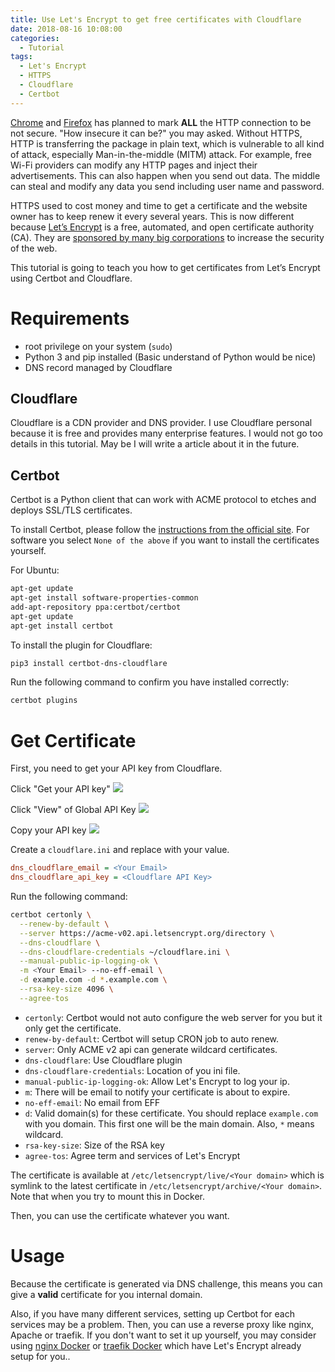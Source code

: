 ```yaml
---
title: Use Let's Encrypt to get free certificates with Cloudflare
date: 2018-08-16 10:08:00
categories:
  - Tutorial
tags:
  - Let's Encrypt
  - HTTPS
  - Cloudflare
  - Certbot
---
```


[Chrome][1] and [Firefox][2] has planned to mark **ALL** the HTTP connection to be not secure.
"How insecure it can be?" you may asked.
Without HTTPS, HTTP is transferring the package in plain text, which is vulnerable to all kind of attack, especially Man-in-the-middle (MITM) attack.
For example, free Wi-Fi providers can modify any HTTP pages and inject their advertisements.
This can also happen when you send out data. The middle can steal and modify any data you send including user name and password.

<!--more-->

HTTPS used to cost money and time to get a certificate and the website owner has to keep renew it every several years.
This is now different because [Let’s Encrypt][3] is a free, automated, and open certificate authority (CA).
They are [sponsored by many big corporations][4] to increase the security of the web.

This tutorial is going to teach you how to get certificates from Let’s Encrypt using Certbot and Cloudflare.

# Requirements
  - root privilege on your system (`sudo`)
  - Python 3 and pip installed (Basic understand of Python would be nice)
  - DNS record managed by Cloudflare

## Cloudflare

Cloudflare is a CDN provider and DNS provider. I use Cloudflare personal because it is free and provides many enterprise features.
I would not go too details in this tutorial. May be I will write a article about it in the future.

## Certbot

Certbot is a Python client that can work with ACME protocol to etches and deploys SSL/TLS certificates.

To install Certbot, please follow the [instructions from the official site][5].
For software you select `None of the above` if you want to install the certificates yourself.

For Ubuntu:

```bash
apt-get update
apt-get install software-properties-common
add-apt-repository ppa:certbot/certbot
apt-get update
apt-get install certbot 
```

To install the plugin for Cloudflare:

```bash
pip3 install certbot-dns-cloudflare
```

Run the following command to confirm you have installed correctly:

```bash
certbot plugins
```

# Get Certificate

First, you need to get your API key from Cloudflare.

Click "Get your API key"
![](https://user-images.githubusercontent.com/7152420/44191906-ddcd8980-a15f-11e8-990e-dbc9bb4f5555.PNG)

Click "View" of Global API Key
![](https://user-images.githubusercontent.com/7152420/44191908-de662000-a15f-11e8-9760-333e0117a740.PNG)

Copy your API key
![](https://user-images.githubusercontent.com/7152420/44191905-ddcd8980-a15f-11e8-9f57-7a390177aa32.PNG)

Create a `cloudflare.ini` and replace with your value.

```ini
dns_cloudflare_email = <Your Email>
dns_cloudflare_api_key = <Cloudflare API Key>
```

Run the following command:
```bash
certbot certonly \
  --renew-by-default \
  --server https://acme-v02.api.letsencrypt.org/directory \
  --dns-cloudflare \
  --dns-cloudflare-credentials ~/cloudflare.ini \
  --manual-public-ip-logging-ok \
  -m <Your Email> --no-eff-email \
  -d example.com -d *.example.com \
  --rsa-key-size 4096 \
  --agree-tos
```

* `certonly`: Certbot would not auto configure the web server for you but it only get the certificate.
* `renew-by-default`: Certbot will setup CRON job to auto renew.
* `server`: Only ACME v2 api can generate wildcard certificates.
* `dns-cloudflare`: Use Cloudflare plugin
* `dns-cloudflare-credentials`: Location of you ini file.
* `manual-public-ip-logging-ok`: Allow Let's Encrypt to log your ip.
* `m`: There will be email to notify your certificate is about to expire.
* `no-eff-email`: No email from EFF
* `d`: Valid domain(s) for these certificate. You should replace `example.com` with you domain. This first one will be the main domain. Also, `*` means wildcard.
* `rsa-key-size`: Size of the RSA key
* `agree-tos`: Agree term and services of Let's Encrypt

The certificate is available at `/etc/letsencrypt/live/<Your domain>` which is symlink to the latest certificate in `/etc/letsencrypt/archive/<Your domain>`.
Note that when you try to mount this in Docker.

Then, you can use the certificate whatever you want.

# Usage
Because the certificate is generated via DNS challenge, this means you can give a **valid** certificate for you internal domain. 

Also, if you have many different services, setting up Certbot for each services may be a problem.
Then, you can use a reverse proxy like nginx, Apache or traefik.
If you don't want to set it up yourself, you may consider using [nginx Docker][6] or [traefik Docker][7] which have Let's Encrypt already setup for you..

[1]: https://www.blog.google/products/chrome/milestone-chrome-security-marking-http-not-secure/
[2]: https://blog.mozilla.org/security/2017/01/20/communicating-the-dangers-of-non-secure-http/
[3]: https://letsencrypt.org/
[4]: https://letsencrypt.org/sponsors/
[5]: https://certbot.eff.org/
[6]: https://hub.docker.com/r/linuxserver/letsencrypt/
[7]: https://hub.docker.com/_/traefik/
